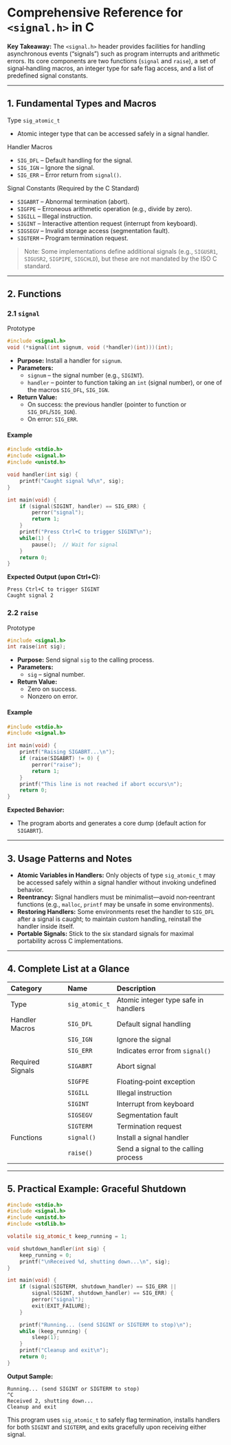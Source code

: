 # Comprehensive Reference for `<signal.h>` in C

**Key Takeaway:** The `<signal.h>` header provides facilities for handling asynchronous events (“signals”) such as program interrupts and arithmetic errors. Its core components are two functions (`signal` and `raise`), a set of signal‐handling macros, an integer type for safe flag access, and a list of predefined signal constants.

***

## 1. Fundamental Types and Macros

Type
`sig_atomic_t`

- Atomic integer type that can be accessed safely in a signal handler.

Handler Macros

- `SIG_DFL` – Default handling for the signal.
- `SIG_IGN` – Ignore the signal.
- `SIG_ERR` – Error return from `signal()`.

Signal Constants (Required by the C Standard)

- `SIGABRT` – Abnormal termination (abort).
- `SIGFPE`  – Erroneous arithmetic operation (e.g., divide by zero).
- `SIGILL`  – Illegal instruction.
- `SIGINT`  – Interactive attention request (interrupt from keyboard).
- `SIGSEGV` – Invalid storage access (segmentation fault).
- `SIGTERM` – Program termination request.

> Note: Some implementations define additional signals (e.g., `SIGUSR1`, `SIGUSR2`, `SIGPIPE`, `SIGCHLD`), but these are not mandated by the ISO C standard.

***

## 2. Functions

### 2.1 `signal`

Prototype

```c
#include <signal.h>
void (*signal(int signum, void (*handler)(int)))(int);
```

- **Purpose:** Install a handler for `signum`.
- **Parameters:**
    - `signum` – the signal number (e.g., `SIGINT`).
    - `handler` – pointer to function taking an `int` (signal number), or one of the macros `SIG_DFL`, `SIG_IGN`.
- **Return Value:**
    - On success: the previous handler (pointer to function or `SIG_DFL`/`SIG_IGN`).
    - On error: `SIG_ERR`.


#### Example

```c
#include <stdio.h>
#include <signal.h>
#include <unistd.h>

void handler(int sig) {
    printf("Caught signal %d\n", sig);
}

int main(void) {
    if (signal(SIGINT, handler) == SIG_ERR) {
        perror("signal");
        return 1;
    }
    printf("Press Ctrl+C to trigger SIGINT\n");
    while(1) {
        pause();  // Wait for signal
    }
    return 0;
}
```

**Expected Output (upon Ctrl+C):**

```
Press Ctrl+C to trigger SIGINT
Caught signal 2
```


### 2.2 `raise`

Prototype

```c
#include <signal.h>
int raise(int sig);
```

- **Purpose:** Send signal `sig` to the calling process.
- **Parameters:**
    - `sig` – signal number.
- **Return Value:**
    - Zero on success.
    - Nonzero on error.


#### Example

```c
#include <stdio.h>
#include <signal.h>

int main(void) {
    printf("Raising SIGABRT...\n");
    if (raise(SIGABRT) != 0) {
        perror("raise");
        return 1;
    }
    printf("This line is not reached if abort occurs\n");
    return 0;
}
```

**Expected Behavior:**

- The program aborts and generates a core dump (default action for `SIGABRT`).

***

## 3. Usage Patterns and Notes

- **Atomic Variables in Handlers:** Only objects of type `sig_atomic_t` may be accessed safely within a signal handler without invoking undefined behavior.
- **Reentrancy:** Signal handlers must be minimalist—avoid non‐reentrant functions (e.g., `malloc`, `printf` may be unsafe in some environments).
- **Restoring Handlers:** Some environments reset the handler to `SIG_DFL` after a signal is caught; to maintain custom handling, reinstall the handler inside itself.
- **Portable Signals:** Stick to the six standard signals for maximal portability across C implementations.

***

## 4. Complete List at a Glance

| Category | Name | Description |
| :-- | :-- | :-- |
| Type | `sig_atomic_t` | Atomic integer type safe in handlers |
| Handler Macros | `SIG_DFL` | Default signal handling |
|  | `SIG_IGN` | Ignore the signal |
|  | `SIG_ERR` | Indicates error from `signal()` |
| Required Signals | `SIGABRT` | Abort signal |
|  | `SIGFPE` | Floating‐point exception |
|  | `SIGILL` | Illegal instruction |
|  | `SIGINT` | Interrupt from keyboard |
|  | `SIGSEGV` | Segmentation fault |
|  | `SIGTERM` | Termination request |
| Functions | `signal()` | Install a signal handler |
|  | `raise()` | Send a signal to the calling process |


***

## 5. Practical Example: Graceful Shutdown

```c
#include <stdio.h>
#include <signal.h>
#include <unistd.h>
#include <stdlib.h>

volatile sig_atomic_t keep_running = 1;

void shutdown_handler(int sig) {
    keep_running = 0;
    printf("\nReceived %d, shutting down...\n", sig);
}

int main(void) {
    if (signal(SIGTERM, shutdown_handler) == SIG_ERR ||
        signal(SIGINT, shutdown_handler) == SIG_ERR) {
        perror("signal");
        exit(EXIT_FAILURE);
    }

    printf("Running... (send SIGINT or SIGTERM to stop)\n");
    while (keep_running) {
        sleep(1);
    }
    printf("Cleanup and exit\n");
    return 0;
}
```

**Output Sample:**

```
Running... (send SIGINT or SIGTERM to stop)
^C
Received 2, shutting down...
Cleanup and exit
```

This program uses `sig_atomic_t` to safely flag termination, installs handlers for both `SIGINT` and `SIGTERM`, and exits gracefully upon receiving either signal.

